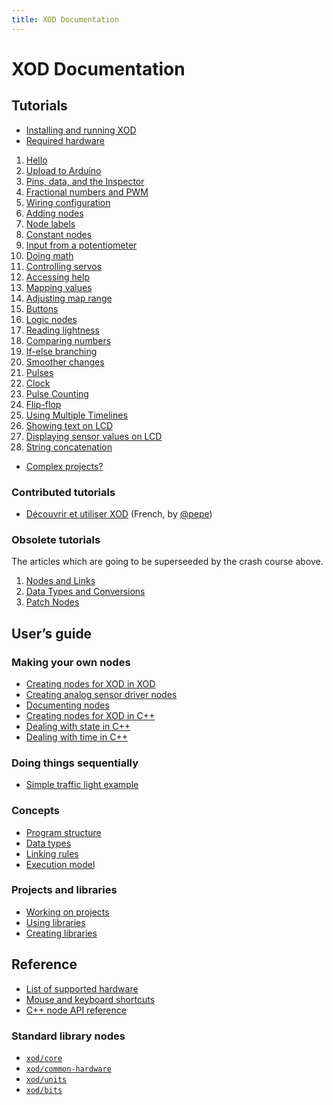 ```yaml
---
title: XOD Documentation
---
```


XOD Documentation
=================

Tutorials
---------

* [Installing and running XOD](./tutorial/install/)
* [Required hardware](./tutorial/required-hardware/)

1. [Hello](./tutorial/01-hello/)
2. [Upload to Arduino](./tutorial/02-deploy/)
3. [Pins, data, and the Inspector](./tutorial/03-inspector/)
4. [Fractional numbers and PWM](./tutorial/04-pwm/)
5. [Wiring configuration](./tutorial/05-wiring/)
6. [Adding nodes](./tutorial/06-adding-nodes/)
7. [Node labels](./tutorial/07-labels/)
8. [Constant nodes](./tutorial/08-constants/)
9. [Input from a potentiometer](./tutorial/09-pot/)
10. [Doing math](./tutorial/10-math/)
11. [Controlling servos](./tutorial/11-servo/)
12. [Accessing help](./tutorial/12-help/)
13. [Mapping values](./tutorial/13-map/)
14. [Adjusting map range](./tutorial/14-map-adjust/)
15. [Buttons](./tutorial/15-buttons/)
16. [Logic nodes](./tutorial/16-logic/)
17. [Reading lightness](./tutorial/17-ldr/)
18. [Comparing numbers](./tutorial/18-comparisons/)
19. [If-else branching](./tutorial/19-if-else/)
20. [Smoother changes](./tutorial/20-fade/)
21. [Pulses](./tutorial/21-pulses/)
22. [Clock](./tutorial/22-clock/)
23. [Pulse Counting](./tutorial/23-count/)
24. [Flip-flop](./tutorial/24-flip-flop/)
25. [Using Multiple Timelines](./tutorial/25-multiple-timelines/)
26. [Showing text on LCD](./tutorial/26-lcd/)
27. [Displaying sensor values on LCD](./tutorial/27-lcd-data/)
28. [String concatenation](./tutorial/28-string-concat/)

* [Complex projects?](./tutorial/complex-projects/)

### Contributed tutorials

* [Découvrir et utiliser XOD](http://formations.open-elearning.fr/modules/electronique/xod/decouverte/) (French, by [@pepe](https://forum.xod.io/u/pepe/summary))

### Obsolete tutorials

The articles which are going to be superseeded by the crash course above.

1. [Nodes and Links](./tutorial/nodes-and-links/)
1. [Data Types and Conversions](./tutorial/data-types-and-conversions/)
1. [Patch Nodes](./tutorial/patch-nodes/)

User’s guide
------------

### Making your own nodes

* [Creating nodes for XOD in XOD](./guide/nodes-for-xod-in-xod/)
* [Creating analog sensor driver nodes](./guide/analog-sensor-node/)
* [Documenting nodes](./guide/documenting-nodes/)
* [Creating nodes for XOD in C++](./guide/nodes-for-xod-in-cpp/)
* [Dealing with state in C++](./guide/cpp-state/)
* [Dealing with time in C++](./guide/cpp-time/)

### Doing things sequentially

* [Simple traffic light example](./guide/simple-traffic-light/)

### Concepts

* [Program structure](./guide/program-structure/)
* [Data types](./guide/data-types/)
* [Linking rules](./guide/linking-rules/)
* [Execution model](./guide/execution-model/)

### Projects and libraries

* [Working on projects](./guide/projects/)
* [Using libraries](./guide/using-libraries/)
* [Creating libraries](./guide/creating-libraries/)

Reference
---------

* [List of supported hardware](./reference/supported-hardware/)
* [Mouse and keyboard shortcuts](./reference/shortcuts/)
* [C++ node API reference](./reference/node-cpp-api/)

### Standard library nodes

* [`xod/core`](/libs/xod/core/)
* [`xod/common-hardware`](/libs/xod/common-hardware/)
* [`xod/units`](/libs/xod/units/)
* [`xod/bits`](/libs/xod/bits/)
